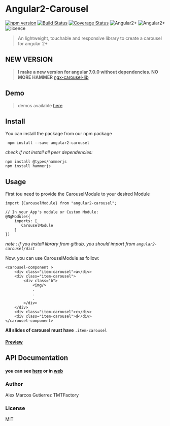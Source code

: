 # Angular2-Carousel

[![npm version](https://badge.fury.io/js/angular2-carousel.svg)](https://badge.fury.io/js/angular2-carousel) [![Build Status](https://travis-ci.org/kappys1/angular2-carousel.svg?branch=master)](https://travis-ci.org/kappys1/angular2-carousel) [![Coverage Status](https://coveralls.io/repos/github/kappys1/angular2-carousel/badge.svg?branch=master)](https://coveralls.io/github/kappys1/angular2-carousel?branch=master)  ![Angular2+](https://img.shields.io/badge/Angular_2+-passing-brightgreen.svg?style=flat) ![Angular2+](https://img.shields.io/badge/Angular_5-success-brightgreen.svg?style=flat) ![licence](https://img.shields.io/badge/licence-MIT-blue.svg?style=flat)

> An lightweight, touchable and responsive library to create a carousel for angular 2+

## NEW VERSION
> **I make a new version for angular 7.0.0 without dependencies. NO MORE HAMMER**
[ngx-carousel-lib](https://kappys1.github.io/ngx-carousel)


## Demo
> demos available [here](https://kappys1.github.io/angular2-carousel)

## Install
You can install the package from our npm package
```
 npm install --save angular2-carousel
```

*check if not install all peer dependencies:*
```
npm install @types/hammerjs
npm install hammerjs
```

## Usage
First tou need to provide the CarouselModule to your desired Module 



```
import {CarouselModule} from "angular2-carousel";

// In your App's module or Custom Module:
@NgModule({
    imports: [
       CarouselModule
    ] 
})
```

*note : if you install library from github, you should import from ``angular2-carousel/dist``*

Now, you can use CarouselModule as follow:

```
<carousel-component >
    <div class="item-carousel">a</div>
    <div class="item-carousel">
        <div class="b">
            <img/>
            .
            .
            .
        </div>
    </div>
    <div class="item-carousel">c</div>
    <div class="item-carousel">d</div>
</carousel-component>
```

**All slides of carousel must have** ``.item-carousel``


#### [Preview](https://embed.plnkr.co/CPWvmndIgpsglCvLChhc/)

## API Documentation
#### you can see [here](https://github.com/kappys1/angular2-carousel/wiki/API-Documentation) or in [web](https://kappys1.github.io/angular2-carousel)

### Author
Alex Marcos Gutierrez
TMTFactory
### License
MIT
